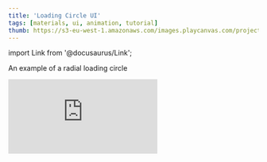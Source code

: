 ```yaml
---
title: 'Loading Circle UI'
tags: [materials, ui, animation, tutorial]
thumb: https://s3-eu-west-1.amazonaws.com/images.playcanvas.com/projects/12/705273/8B52B3-image-75.jpg
---
```


import Link from '@docusaurus/Link';

An example of a radial loading circle

<div className="iframe-container">
    <iframe loading="lazy" src="https://playcanv.as/p/WVAhW4ft/" title="Loading Circle UI" webkitallowfullscreen="true" mozallowfullscreen="true" allow="autoplay" allowfullscreen="true" allowvr="" scrolling="no" frameborder="0" />
</div>

<Link to='https://playcanvas.com/editor/project/705273/'>Open Project ↗</Link>
